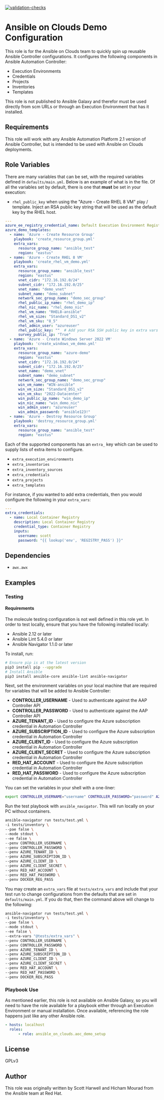 [![validation-checks](https://github.com/scottharwell/aoc_demo_setup/actions/workflows/on-push.yml/badge.svg)](https://github.com/scottharwell/aoc_demo_setup/actions/workflows/on-push.yml)

# Ansible on Clouds Demo Configuration

This role is for the Ansible on Clouds team to quickly spin up reusable Ansible Controller configurations. It configures the following components in Ansible Automation Controller:

- Execution Environments
- Credentials
- Projects
- Inventories
- Templates

This role is not published to Ansible Galaxy and therefor must be used directly from scm URLs or through an Execution Environment that has it installed.

## Requirements

This role will work with any Ansible Automation Platform 2.1 version of Ansible Controller, but is intended to be used with Ansible on Clouds deployments.

## Role Variables

There are many variables that can be set, with the required variables defined in `defaults/main.yml`.  Below is an example of what is in the file.  Of all the variables set by default, there is one that **must** be set in your execution:

- `rhel_public_key` when using the "Azure - Create RHEL 8 VM" play / template.  Inject an RSA public key string that will be used as the default key by the RHEL host.

```yaml
---
azure_ee_registry_credential_name: Default Execution Environment Registry Credential
azure_demo_templates:
  - name: 'Azure - Create Resource Group'
    playbook: 'create_resource_group.yml'
    extra_vars:
      resource_group_name: "ansible_test"
      region: "eastus"
  - name: 'Azure - Create RHEL 8 VM'
    playbook: 'create_rhel_vm_demo.yml'
    extra_vars:
      resource_group_name: "ansible_test"
      region: "eastus"
      vnet_cidr: "172.16.192.0/24"
      subnet_cidr: "172.16.192.0/25"
      vnet_name: "demo_vnet"
      subnet_name: "demo_subnet"
      network_sec_group_name: "demo_sec_group"
      rhel_public_ip_name: "rhel_demo_ip"
      rhel_nic_name: "rhel_demo_nic"
      rhel_vm_name: "RHEL8-ansible"
      rhel_vm_size: "Standard_DS1_v2"
      rhel_vm_sku: "8_5"
      rhel_admin_user: "azureuser"
      rhel_public_key: ""  # Add your RSA SSH public key in extra vars
      survey_public_ip: "True"
  - name: 'Azure - Create Windows Server 2022 VM'
    playbook: 'create_windows_vm_demo.yml'
    extra_vars:
      resource_group_name: "azure-demo"
      region: "eastus"
      vnet_cidr: "172.16.192.0/24"
      subnet_cidr: "172.16.192.0/25"
      vnet_name: "demo_vnet"
      subnet_name: "demo_subnet"
      network_sec_group_name: "demo_sec_group"
      win_vm_name: "WIN-ansible"
      win_vm_size: "Standard_DS1_v2"
      win_vm_sku: "2022-Datacenter"
      win_public_ip_name: "win_demo_ip"
      win_nic_name: "win_demo_nic"
      win_admin_user: "azureuser"
      win_admin_password: "ansible123!"
  - name: 'Azure - Destroy Resource Group'
    playbook: 'destroy_resource_group.yml'
    extra_vars:
      resource_group_name: "ansible_test"
      region: "eastus"
```

Each of the supported components has an `extra_` key which can be used to supply lists of extra items to configure.  

- `extra_execution_environments`
- `extra_inventories`
- `extra_inventory_sources`
- `extra_credentials`
- `extra_projects`
- `extra_templates`

For instance, if you wanted to add extra credentials, then you would configure the following in your `extra_vars`:

```yaml
---
extra_credentials:
  - name: Local Container Registry
    description: Local Container Registry
    credential_type: Container Registry
    inputs:
      username: scott
      password: "{{ lookup('env', 'REGISTRY_PASS') }}"
```

## Dependencies

- `awx.awx`

## Examples

### Testing

#### Requirements 

The molecule testing configuration is not well defined in this role yet.  In order to test locally, ensure that you have the following installed locally:

- Ansible 2.12 or later
- Ansible Lint 5.4.0 or later
- Ansible Navigator 1.1.0 or later

To install, run:

```bash
# Ensure pip is at the latest version
pip3 install pip --upgrade
# Install Ansible
pip3 install ansible-core ansible-lint ansible-navigator
```

Next, set the environment variables on your local machine that are required for variables that will be added to Ansible Controller:

- **CONTROLLER_USERNAME** - Used to authenticate against the AAP Controller API
- **CONTROLLER_PASSWORD** - Used to authenticate against the AAP Controller API
- **AZURE_TENANT_ID** - Used to configure the Azure subscription credential in Automation Controller
- **AZURE_SUBSCRIPTION_ID** - Used to configure the Azure subscription credential in Automation Controller
- **AZURE_CLIENT_ID** - Used to configure the Azure subscription credential in Automation Controller
- **AZURE_CLIENT_SECRET** - Used to configure the Azure subscription credential in Automation Controller
- **RED_HAT_ACCOUNT** - Used to configure the Azure subscription credential in Automation Controller
- **RED_HAT_PASSWORD** - Used to configure the Azure subscription credential in Automation Controller

You can set the variables in your shell with a one-liner:

```bash
export CONTROLLER_USERNAME="username" CONTROLLER_PASSWORD="password" AZURE_TENANT_ID="" AZURE_SUBSCRIPTION_ID="" AZURE_CLIENT_ID="" AZURE_CLIENT_SECRET="" RED_HAT_ACCOUNT="" RED_HAT_PASSWORD=""
```

Run the test playbook with `ansible_navigator`.  This will run locally on your PC without containers.

```bash
ansible-navigator run tests/test.yml \
-i tests/inventory \
--pae false \
--mode stdout \
--ee false \
--penv CONTROLLER_USERNAME \
--penv CONTROLLER_PASSWORD \
--penv AZURE_TENANT_ID \
--penv AZURE_SUBSCRIPTION_ID \
--penv AZURE_CLIENT_ID \
--penv AZURE_CLIENT_SECRET \
--penv RED_HAT_ACCOUNT \
--penv RED_HAT_PASSWORD \
--penv DOCKER_REG_PASS
```

You may create an `extra_vars` file at `tests/extra_vars` and include that your test run to change configurations from the defaults that are set in `defaults/main.yml`.  If you do that, then the command above will change to the following:

```bash
ansible-navigator run tests/test.yml \
-i tests/inventory \
--pae false \
--mode stdout \
--ee false \
--extra-vars "@tests/extra_vars" \
--penv CONTROLLER_USERNAME \
--penv CONTROLLER_PASSWORD \
--penv AZURE_TENANT_ID \
--penv AZURE_SUBSCRIPTION_ID \
--penv AZURE_CLIENT_ID \
--penv AZURE_CLIENT_SECRET \
--penv RED_HAT_ACCOUNT \
--penv RED_HAT_PASSWORD \
--penv DOCKER_REG_PASS
```

### Playbook Use

As mentioned earlier, this role is not available on Ansible Galaxy, so you will need to have the role available for a playbook either through an Execution Environment or manual installation.  Once available, referencing the role happens just like any other Ansible role.

```yaml
- hosts: localhost
  roles:
      - role: ansible_on_clouds.aoc_demo_setup
```

## License

GPLv3

## Author

This role was originally written by Scott Harwell and Hicham Mourad from the Ansible team at Red Hat.
